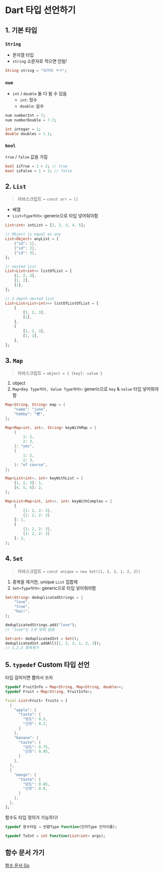 # Dart 타입 선언하기

## 1. 기본 타입

### `String`

-   문자열 타입
-   `string` 소문자로 적으면 안됨!

```dart
String string = "이거지 ㅋㅋ";
```

### `num`

-   `int` / `double` 둘 다 될 수 있음
    -   `int`: 정수
    -   `double`: 실수

```dart
num numberInt = 7;
num numberDouble = 7.7;

int integar = 1;
double doubles = 1.1;
```

### `bool`

`true` / `false` 값을 가짐

```dart
bool isTrue = 1 > 2; // true
bool isFalse = 1 < 2; // false
```

## 2. `List`

> 자바스크립트 ~ `const arr = []`

-   배열
-   `List<Type적어>`: generic으로 타입 넣어줘야함

```dart
List<int> intList = [1, 2, 3, 4, 5];

// Object is equal as any
List<Object> anyList = [
    {"id": 1},
    {"id": 2},
    {"id": 3},
];

// nested list
List<List<int>> listOfList = [
    [1, 2, 3],
    [1, 2],
    [1],
];

// 2 depth nested list
List<List<List<int>>> listOfListOfList = [
    [
        [1, 2, 3],
        [1],
    ],
    [
        [1, 2, 3],
        [1, 2],
    ],
];
```

## 3. `Map`

> 자바스크립트 ~ `object = { [key]: value }`

1. object
2. `Map<Key Type적어, Value Type적어>`: generic으로 `key` & `value` 타입 넣어줘야함

```dart
Map<String, String> map = {
    "name": "june",
    "hobby": "😎",
};

Map<Map<int, int>, String> keyWithMap = {
    {
        1: 2,
        2: 3,
    }: "yes",
    {
        1: 2,
        2: 3,
    }: "of course",
};

Map<List<int>, int> keyWithList = {
    [1, 2, 3]: 1,
    [4, 5, 6]: 2,
};

Map<List<Map<int, int>>, int> keyWithComplex = {
    [
        {1: 2, 2: 3},
        {1: 2, 2: 3}
    ]: 1,
    [
        {1: 2, 2: 3},
        {1: 2, 2: 3}
    ]: 2,
};
```

## 4. `Set`

> 자바스크립트 ~ `const unique = new Set([1, 2, 3, 1, 2, 3])`

1. 중복을 제거한, unique `List` 집합체
2. `Set<Type적어>`: generic으로 타입 넣어줘야함

```dart
Set<String> deduplicatedStrings = {
    "love",
    "true",
    "hoi!",
};

deduplicatedStrings.add("love");
// "love"는 1개 밖에 없음

Set<int> deduplicatedInt = Set();
deduplicatedInt.addAll([1, 2, 3, 1, 2, 3]);
// 1,2,3 중복제거
```

## 5. `typedef` Custom 타입 선언

타입 길어지면 뽑아서 쓰자

```dart
typedef FruitInfo = Map<String, Map<String, double>>;
typedef Fruit = Map<String, FruitInfo>;

final List<Fruit> fruits = [
  {
    "apple": {
      "taste": {
        "당도": 0.5,
        "신맛": 0.2,
      }
    },
    "banana": {
      "taste": {
        "당도": 0.75,
        "신맛": 0.05,
      }
    },
  },
  {
    "mango": {
      "taste": {
        "당도": 0.85,
        "신맛": 0.0,
      }
    },
  },
];
```

함수도 타입 정의가 가능하다!

```dart
typedef 함수타입 = 반환Type Function(인자Type 인자이름);

typedef ToInt = int Function(List<int> args);
```

## 함수 문서 가기

[함수 문서 Go](../3_function/%ED%95%A8%EC%88%98.md)
